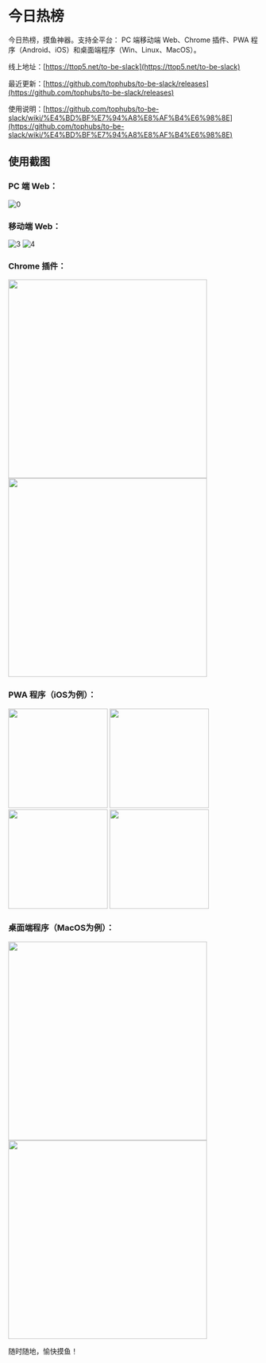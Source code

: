 # 今日热榜 

今日热榜，摸鱼神器。支持全平台： PC 端移动端 Web、Chrome 插件、PWA 程序（Android、iOS）和桌面端程序（Win、Linux、MacOS）。

线上地址：[https://ttop5.net/to-be-slack](https://ttop5.net/to-be-slack)

最近更新：[https://github.com/tophubs/to-be-slack/releases](https://github.com/tophubs/to-be-slack/releases)

使用说明：[https://github.com/tophubs/to-be-slack/wiki/%E4%BD%BF%E7%94%A8%E8%AF%B4%E6%98%8E](https://github.com/tophubs/to-be-slack/wiki/%E4%BD%BF%E7%94%A8%E8%AF%B4%E6%98%8E)


## 使用截图

### PC 端 Web：

![0](https://user-images.githubusercontent.com/9512362/62197670-dcb65c00-b3b2-11e9-8eb0-1413761b485f.png)

### 移动端 Web：

![3](https://user-images.githubusercontent.com/9512362/62197693-eb047800-b3b2-11e9-84de-64a07f8c6484.png) ![4](https://user-images.githubusercontent.com/9512362/62197702-ef309580-b3b2-11e9-850e-eb6768d67902.png)

### Chrome 插件：

<img src="https://user-images.githubusercontent.com/9512362/62197676-e0e27980-b3b2-11e9-8be0-438b3fef2c38.png" width="400" /> <img src="https://user-images.githubusercontent.com/9512362/62197687-e50e9700-b3b2-11e9-901d-879e1d8f1149.png" width="400" />

### PWA 程序（iOS为例）：

<img src="https://user-images.githubusercontent.com/9512362/62261868-4f721680-b449-11e9-8630-9e7b452c95fc.png" width="200" /> <img src="https://user-images.githubusercontent.com/9512362/62261873-526d0700-b449-11e9-85a5-f806beb19d1e.png" width="200" /> <img src="https://user-images.githubusercontent.com/9512362/62261878-5567f780-b449-11e9-8cc1-89e5dd817e6d.png" width="200" /> <img src="https://user-images.githubusercontent.com/9512362/62261883-58fb7e80-b449-11e9-909f-6c72a9d1cabe.png" width="200" />

### 桌面端程序（MacOS为例）：

<img src="https://user-images.githubusercontent.com/9512362/62820723-c8384780-bb9a-11e9-96d8-0b815d18739e.png" width="400" /> <img src="https://user-images.githubusercontent.com/9512362/62820724-c8d0de00-bb9a-11e9-8893-11d3e607b30f.png" width="400" />

随时随地，愉快摸鱼！
